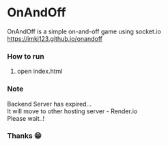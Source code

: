 # OnAndOff
OnAndOff is a simple on-and-off game using socket.io  
https://imki123.github.io/onandoff

### How to run
1. open index.html

### Note
Backend Server has expired...  
It will move to other hosting server - Render.io  
Please wait..!

### Thanks 😁
